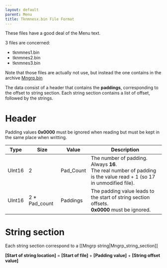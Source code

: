 ```yaml
---
layout: default
parent: Menu
title: Tknmnesx.bin File Format
---
```

These files have a good deal of the Menu text.

3 files are concerned:
* tknmnes1.bin
* tknmnes2.bin
* tknmnes3.bin

Note that those files are actually not use, but instead the one contains in the archive [Mngrp.bin](Menu_mngrp_bin)

The data consist of a header that contains the __paddings__, corresponding to the offset to string section. Each string section contains a list of offset, followed by the strings.

# Header

Padding values **0x0000** must be ignored when reading but must be kept in the same place when writting.

| Type   | Size          | Value     | Description                                                                                                               |
|--------|---------------|-----------|---------------------------------------------------------------------------------------------------------------------------|
| UInt16 | 2             | Pad_Count | The number of padding. Always **16**.<br/>The real number of padding is the value read + 1 (so 17 in unmodified file).                                                                                    |
| UInt16 | 2 * Pad_count | Paddings  | The padding value leads to the start of string section offsets.<br/> **0x0000** must be ignored.  |

# String section
Each string section correspond to a [[Mngrp string|Mngrp_string_section]]

**\[Start of string location\]** = **\[Start of file\]** + **\[Padding value\]** + **\[String offset value\]**
